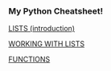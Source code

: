 ### My Python Cheatsheet!


 [LISTS (introduction)](https://github.com/Omid-Mohajerani/pyclass/wiki/LISTS-IN-PYTHON--(introduction))
 
 [WORKING WITH LISTS](https://github.com/Omid-Mohajerani/pyclass/wiki/WORKING-WITH-LISTS) 
 
 [FUNCTIONS](https://github.com/Omid-Mohajerani/pyclass/wiki/Functions-in-Python)
